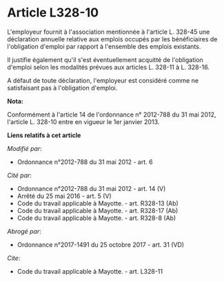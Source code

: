 # Article L328-10

L'employeur fournit à l'association mentionnée à l'article L. 328-45 une déclaration annuelle relative aux emplois occupés
par les bénéficiaires de l'obligation d'emploi par rapport à l'ensemble des emplois existants. 

Il justifie également qu'il s'est éventuellement acquitté de l'obligation d'emploi selon les modalités prévues aux articles
L. 328-11 à L. 328-16. 

A défaut de toute déclaration, l'employeur est considéré comme ne satisfaisant pas à l'obligation d'emploi.

**Nota:**

Conformément à l'article 14 de l'ordonnance n° 2012-788 du 31 mai 2012, l'article L. 328-10 entre en vigueur le 1er janvier
2013.

**Liens relatifs à cet article**

_Modifié par_:

  - Ordonnance n°2012-788 du 31 mai 2012 - art. 6

_Cité par_:

  - Ordonnance n°2012-788 du 31 mai 2012 - art. 14 (V)
  - Arrêté du 25 mai 2016 - art. 5 (V)
  - Code du travail applicable à Mayotte. - art. R328-13 (Ab)
  - Code du travail applicable à Mayotte. - art. R328-17 (Ab)
  - Code du travail applicable à Mayotte. - art. R328-8 (Ab)

_Abrogé par_:

  - Ordonnance n°2017-1491 du 25 octobre 2017 - art. 31 (VD)

_Cite_:

  - Code du travail applicable à Mayotte. - art. L328-11
